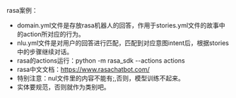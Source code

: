 rasa案例：
- domain.yml文件是存放rasa机器人的回答，作用于stories.yml文件的故事中的action所对应的行为。
- nlu.yml文件是对用户的回答进行匹配，匹配到对应意图intent后，根据stories中的步骤继续对话。
- rasa的actions运行：python -m rasa_sdk --actions actions
- rasa中文文档：https://www.rasachatbot.com/
- 特别注意：nul文件里的内容不能有;,否则，模型训练不起来。
- 实体要规范，否则就作为类别吧。
